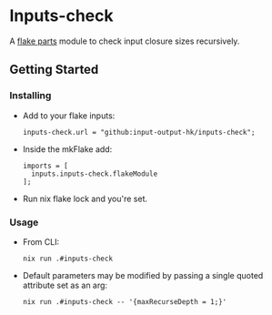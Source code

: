 # Inputs-check

A [flake parts](https://flake.parts/) module to check input closure sizes recursively.

## Getting Started

### Installing

* Add to your flake inputs:
  ```
  inputs-check.url = "github:input-output-hk/inputs-check";
  ```

* Inside the mkFlake add:
  ```
  imports = [
    inputs.inputs-check.flakeModule
  ];
  ```

* Run nix flake lock and you're set.

### Usage

* From CLI:
  ```
  nix run .#inputs-check
  ```

* Default parameters may be modified by passing a single quoted attribute set as an arg:
  ```
  nix run .#inputs-check -- '{maxRecurseDepth = 1;}'
  ```
